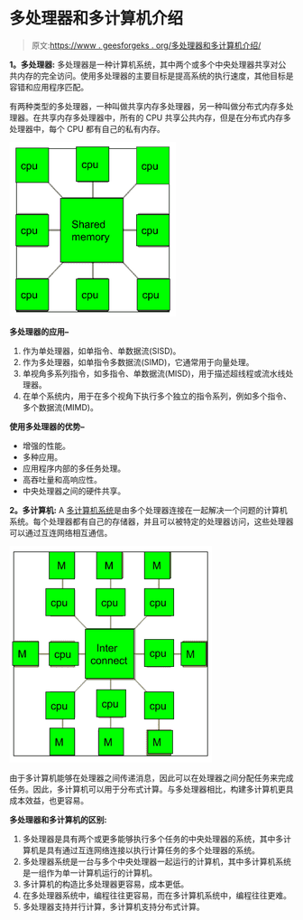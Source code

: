 # 多处理器和多计算机介绍

> 原文:[https://www . geesforgeks . org/多处理器和多计算机介绍/](https://www.geeksforgeeks.org/introduction-of-multiprocessor-and-multicomputer/)

**1。多处理器:**
多处理器是一种计算机系统，其中两个或多个中央处理器共享对公共内存的完全访问。使用多处理器的主要目标是提高系统的执行速度，其他目标是容错和应用程序匹配。

有两种类型的多处理器，一种叫做共享内存多处理器，另一种叫做分布式内存多处理器。在共享内存多处理器中，所有的 CPU 共享公共内存，但是在分布式内存多处理器中，每个 CPU 都有自己的私有内存。

![](img/0f5ca860f1bca3c7cc6a042655d1b59b.png)

**多处理器的应用–**

1.  作为单处理器，如单指令、单数据流(SISD)。
2.  作为多处理器，如单指令多数据流(SIMD)，它通常用于向量处理。
3.  单视角多系列指令，如多指令、单数据流(MISD)，用于描述超线程或流水线处理器。
4.  在单个系统内，用于在多个视角下执行多个独立的指令系列，例如多个指令、多个数据流(MIMD)。

**使用多处理器的优势–**

*   增强的性能。
*   多种应用。
*   应用程序内部的多任务处理。
*   高吞吐量和高响应性。
*   中央处理器之间的硬件共享。

**2。多计算机:**
A [多计算机系统](https://www.geeksforgeeks.org/computer-organization-microcomputer-system/)是由多个处理器连接在一起解决一个问题的计算机系统。每个处理器都有自己的存储器，并且可以被特定的处理器访问，这些处理器可以通过互连网络相互通信。

![](img/75ff328740e3555bd375683f2492e573.png)

由于多计算机能够在处理器之间传递消息，因此可以在处理器之间分配任务来完成任务。因此，多计算机可以用于分布式计算。与多处理器相比，构建多计算机更具成本效益，也更容易。

**多处理器和多计算机的区别:**

1.  多处理器是具有两个或更多能够执行多个任务的中央处理器的系统，其中多计算机是具有通过互连网络连接以执行计算任务的多个处理器的系统。
2.  多处理器系统是一台与多个中央处理器一起运行的计算机，其中多计算机系统是一组作为单一计算机运行的计算机。
3.  多计算机的构造比多处理器更容易，成本更低。
4.  在多处理器系统中，编程往往更容易，而在多计算机系统中，编程往往更难。
5.  多处理器支持并行计算，多计算机支持分布式计算。